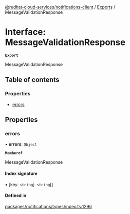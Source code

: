 [@redhat-cloud-services/notifications-client](../README.md) / [Exports](../modules.md) / MessageValidationResponse

# Interface: MessageValidationResponse

**`Export`**

MessageValidationResponse

## Table of contents

### Properties

- [errors](MessageValidationResponse.md#errors)

## Properties

### errors

• **errors**: `Object`

**`Memberof`**

MessageValidationResponse

#### Index signature

▪ [key: `string`]: `string`[]

#### Defined in

[packages/notifications/types/index.ts:1296](https://github.com/RedHatInsights/javascript-clients/blob/main/packages/notifications/types/index.ts#L1296)
